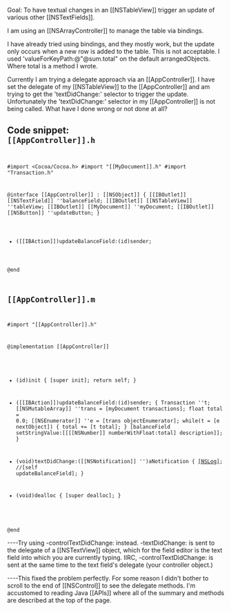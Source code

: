 Goal:
To have textual changes in an [[NSTableView]] trigger an update of various other [[NSTextFields]].

I am using an [[NSArrayController]] to manage the table via bindings.

I have already tried using bindings, and they mostly work, but the update only occurs when a new row is added to the table. This is not acceptable.
I used 'valueForKeyPath:@"@sum.total" on the default arrangedObjects. Where total is a method I wrote.

Currently I am trying a delegate approach via an [[AppController]]. I have set the delegate of my [[NSTableView]] to the [[AppController]] and am trying to get the 'textDidChange:' selector to trigger the update. Unfortunately the 'textDidChange:' selector in my [[AppController]] is not being called. What have I done wrong or not done at all?

Code snippet:
<code>
[[AppController]].h
------------------------
#import <Cocoa/Cocoa.h>
#import "[[MyDocument]].h"
#import "Transaction.h"

@interface [[AppController]] : [[NSObject]] {
    [[IBOutlet]] [[NSTextField]] ''balanceField;
    [[IBOutlet]] [[NSTableView]] ''tableView;
    [[IBOutlet]] [[MyDocument]] ''myDocument;
    [[IBOutlet]] [[NSButton]] ''updateButton;
}

- ([[IBAction]])updateBalanceField:(id)sender;

@end

[[AppController]].m
------------------------
#import "[[AppController]].h"

@implementation [[AppController]]

- (id)init
{
    [super init];
    return self;
}

- ([[IBAction]])updateBalanceField:(id)sender;
{
    Transaction ''t;
    [[NSMutableArray]] ''trans = [myDocument transactions];
    float total = 0.0;
    [[NSEnumerator]] ''e = [trans objectEnumerator];
    while(t = [e nextObject]) {
        total += [t total];
    }
    [balanceField setStringValue:[[[[NSNumber]] numberWithFloat:total] description]];
}

- (void)textDidChange:([[NSNotification]] '')aNotification
{
    [[NSLog]](@"textDidChange");
    //[self updateBalanceField];
}

- (void)dealloc
{
    [super dealloc];
}

@end
</code>

----Try using -controlTextDidChange: instead. -textDidChange: is sent to the delegate of a [[NSTextView]] object, which for the field editor is the text field into which you are currently typing. IIRC, -controlTextDidChange: is sent at the same time to the text field's delegate (your controller object.)

----This fixed the problem perfectly. For some reason I didn't bother to scroll to the end of [[NSControl]] to see the delegate methods. I'm accustomed to reading Java [[APIs]] where all of the summary and methods are described at the top of the page.